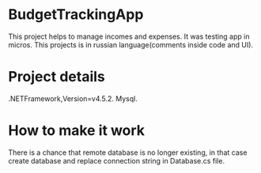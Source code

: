 # BudgetTrackingApp
This project helps to manage incomes and expenses. It was testing app in micros. This projects is in russian language(comments inside code and UI).


# Project details

.NETFramework,Version=v4.5.2.
Mysql.

# How to make it work
There is a chance that remote database is no longer existing, in that case create database and replace connection string in Database.cs file.
